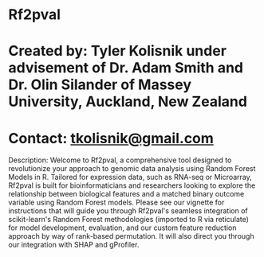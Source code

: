 # Rf2pval
# Created by: Tyler Kolisnik under advisement of Dr. Adam Smith and Dr. Olin Silander of Massey University, Auckland, New Zealand
# Contact: tkolisnik@gmail.com

Description: Welcome to Rf2pval, a comprehensive tool designed to revolutionize your approach to genomic data analysis using Random Forest Models in R. Tailored for expression data, such as RNA-seq or Microarray, Rf2pval is built for bioinformaticians and researchers looking to explore the relationship between biological features and a matched binary outcome variable using Random Forest models. Please see our vignette for instructions that will guide you through Rf2pval's seamless integration of scikit-learn's Random Forest methodologies (imported to R via reticulate) for model development, evaluation, and our custom feature reduction approach by way of rank-based permutation. It will also direct you through our integration with SHAP and gProfiler. 

